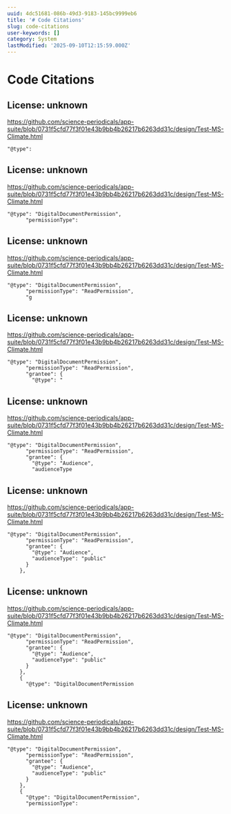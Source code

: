 ```yaml
---
uuid: 4dc51681-086b-49d3-9183-145bc9999eb6
title: '# Code Citations'
slug: code-citations
user-keywords: []
category: System
lastModified: '2025-09-10T12:15:59.000Z'
---
```

# Code Citations

## License: unknown
https://github.com/science-periodicals/app-suite/blob/0731f5cfd77f3f01e43b9bb4b26217b6263dd31c/design/Test-MS-Climate.html

```
"@type":
```


## License: unknown
https://github.com/science-periodicals/app-suite/blob/0731f5cfd77f3f01e43b9bb4b26217b6263dd31c/design/Test-MS-Climate.html

```
"@type": "DigitalDocumentPermission",
      "permissionType":
```


## License: unknown
https://github.com/science-periodicals/app-suite/blob/0731f5cfd77f3f01e43b9bb4b26217b6263dd31c/design/Test-MS-Climate.html

```
"@type": "DigitalDocumentPermission",
      "permissionType": "ReadPermission",
      "g
```


## License: unknown
https://github.com/science-periodicals/app-suite/blob/0731f5cfd77f3f01e43b9bb4b26217b6263dd31c/design/Test-MS-Climate.html

```
"@type": "DigitalDocumentPermission",
      "permissionType": "ReadPermission",
      "grantee": {
        "@type": "
```


## License: unknown
https://github.com/science-periodicals/app-suite/blob/0731f5cfd77f3f01e43b9bb4b26217b6263dd31c/design/Test-MS-Climate.html

```
"@type": "DigitalDocumentPermission",
      "permissionType": "ReadPermission",
      "grantee": {
        "@type": "Audience",
        "audienceType
```


## License: unknown
https://github.com/science-periodicals/app-suite/blob/0731f5cfd77f3f01e43b9bb4b26217b6263dd31c/design/Test-MS-Climate.html

```
"@type": "DigitalDocumentPermission",
      "permissionType": "ReadPermission",
      "grantee": {
        "@type": "Audience",
        "audienceType": "public"
      }
    },
```


## License: unknown
https://github.com/science-periodicals/app-suite/blob/0731f5cfd77f3f01e43b9bb4b26217b6263dd31c/design/Test-MS-Climate.html

```
"@type": "DigitalDocumentPermission",
      "permissionType": "ReadPermission",
      "grantee": {
        "@type": "Audience",
        "audienceType": "public"
      }
    },
    {
      "@type": "DigitalDocumentPermission
```


## License: unknown
https://github.com/science-periodicals/app-suite/blob/0731f5cfd77f3f01e43b9bb4b26217b6263dd31c/design/Test-MS-Climate.html

```
"@type": "DigitalDocumentPermission",
      "permissionType": "ReadPermission",
      "grantee": {
        "@type": "Audience",
        "audienceType": "public"
      }
    },
    {
      "@type": "DigitalDocumentPermission",
      "permissionType":
```

